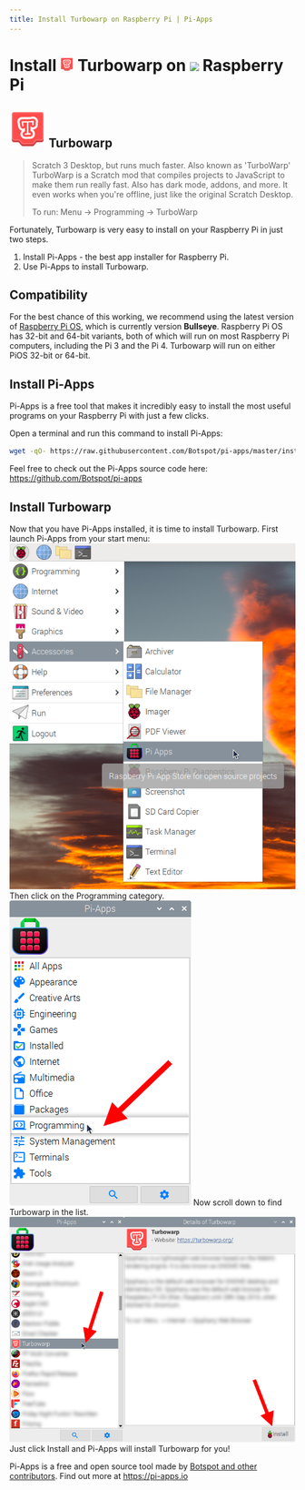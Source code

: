 ```yaml
---
title: Install Turbowarp on Raspberry Pi | Pi-Apps
---
```

<div class="simple-install-content content">

# Install <img src="/img/app-icons/Turbowarp/icon-64.png" height=24> Turbowarp on <img src=https://www.vectorlogo.zone/logos/raspberrypi/raspberrypi-icon.svg height=24> Raspberry Pi

## <img src="/img/app-icons/Turbowarp/icon-64.png"> Turbowarp
> Scratch 3 Desktop, but runs much faster. Also known as 'TurboWarp'
> TurboWarp is a Scratch mod that compiles projects to JavaScript to make them run really fast. Also has dark mode, addons, and more. It even works when you're offline, just like the original Scratch Desktop.
> 
> To run: Menu -> Programming -> TurboWarp

Fortunately, Turbowarp is very easy to install on your Raspberry Pi in just two steps.
1. Install Pi-Apps - the best app installer for Raspberry Pi.
2. Use Pi-Apps to install Turbowarp.
</div>
<div class="simple-install-content content">

## Compatibility
For the best chance of this working, we recommend using the latest version of [Raspberry Pi OS](https://www.raspberrypi.com/software/), which is currently version **Bullseye**.
Raspberry Pi OS has 32-bit and 64-bit variants, both of which will run on most Raspberry Pi computers, including the Pi 3 and the Pi 4.
Turbowarp will run on either PiOS 32-bit or 64-bit.
</div>
<div class="simple-install-content content">

## Install Pi-Apps

Pi-Apps is a free tool that makes it incredibly easy to install the most useful programs on your Raspberry Pi with just a few clicks.

Open a terminal and run this command to install Pi-Apps:
```bash
wget -qO- https://raw.githubusercontent.com/Botspot/pi-apps/master/install | bash
```
Feel free to check out the Pi-Apps source code here: https://github.com/Botspot/pi-apps
</div>
<div class="simple-install-content content">

## Install Turbowarp

Now that you have Pi-Apps installed, it is time to install Turbowarp.
First launch Pi-Apps from your start menu:
<img src="/img/start-menu.png">
Then click on the Programming category.
<img src="/img/category-selections/Programming.png">
Now scroll down to find Turbowarp in the list.
<img src="/img/app-icons/Turbowarp/app-selection.png">
Just click Install and Pi-Apps will install Turbowarp for you!
</div>
<div class="simple-install-content content">

Pi-Apps is a free and open source tool made by [Botspot and other contributors](/about/#contributors). Find out more at https://pi-apps.io
</div>
